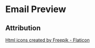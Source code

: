 # Email Preview

## Attribution
[Html icons created by Freepik - Flaticon](https://www.flaticon.com/free-icons/html)
